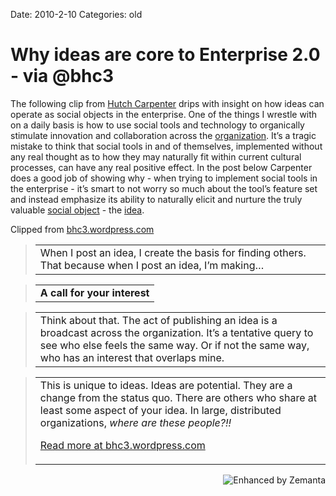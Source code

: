 Date: 2010-2-10
Categories: old

# Why ideas are core to Enterprise 2.0 - via @bhc3

<div class="Clog_Commentary_Wrap">
<div class="Clog_Post_Text">

The following clip from <a class="zem_slink" title="Hutch Carpenter" rel="homepage" href="http://friendfeed.com/bhc3">Hutch Carpenter</a> drips with insight on how ideas can operate as social objects in the enterprise.  One of the things I wrestle with on a daily basis is how to use social tools and technology to organically stimulate innovation and collaboration across the <a class="zem_slink" title="Organization" rel="wikipedia" href="http://en.wikipedia.org/wiki/Organization">organization</a>.  It’s a tragic mistake to think that social tools in and of themselves, implemented without any real thought as to how they may naturally fit within current cultural processes, can have any real positive effect.  In the post below Carpenter does a good job of showing why - when trying to implement social tools in the enterprise - it’s smart to not worry so much about the tool’s feature set and instead emphasize its ability to naturally elicit and nurture the truly valuable <a class="zem_slink" title="social object" rel="homepage" href="http://www.gapingvoid.com/Moveable_Type/archives/004265.html">social object</a> - the <a class="zem_slink" title="Idea" rel="wikipedia" href="http://en.wikipedia.org/wiki/Idea">idea</a>.

</div>
</div>
<div class="Clog_Content_Outer"><!-- BEGIN_CLOG_CONTENT ID: reload CLOGS.CLIPMARKS.COM -->
<div class="Clog_Top_Wrap">
<div class="Clog_Source_First"><span>Clipped from <a title="http://bhc3.wordpress.com/2010/02/10/why-ideas-are-core-to-enterprise20/" rel="clipsource" href="http://bhc3.wordpress.com/2010/02/10/why-ideas-are-core-to-enterprise20/">bhc3.wordpress.com</a></span></div>
</div>
<div class="Clog_Middle_Wrap">
<blockquote class="Clog_Content_Item" cite="http://bhc3.wordpress.com/2010/02/10/why-ideas-are-core-to-enterprise20/">
<table cellspacing="0" cellpadding="0">
<tbody>
<tr>
<td>When I post an idea, I create the basis for finding others. That because when I post an idea, I’m making…</td>
</tr>
</tbody>
</table>
</blockquote>
<blockquote class="Clog_Content_Item" cite="http://bhc3.wordpress.com/2010/02/10/why-ideas-are-core-to-enterprise20/">
<table cellspacing="0" cellpadding="0">
<tbody>
<tr>
<td><span><strong>A call for your interest</strong></span></td>
</tr>
</tbody>
</table>
</blockquote>
<blockquote class="Clog_Content_Item" cite="http://bhc3.wordpress.com/2010/02/10/why-ideas-are-core-to-enterprise20/">
<table cellspacing="0" cellpadding="0">
<tbody>
<tr>
<td>Think about that. The act of publishing an idea is a broadcast across the organization. It’s a tentative query to see who else feels the same way. Or if not the same way, who has an interest that overlaps mine.</td>
</tr>
</tbody>
</table>
</blockquote>
<blockquote class="Clog_Content_Item" cite="http://bhc3.wordpress.com/2010/02/10/why-ideas-are-core-to-enterprise20/">
<table cellspacing="0" cellpadding="0">
<tbody>
<tr>
<td>This is unique to ideas. Ideas are potential. They are a change from the status quo. There are others who share at least some aspect of your idea. In large, distributed organizations, <em>where are these people?!!</em>

<span class="Clog_Source_Button"><a title="http://bhc3.wordpress.com/2010/02/10/why-ideas-are-core-to-enterprise20/" rel="clipsource" href="http://bhc3.wordpress.com/2010/02/10/why-ideas-are-core-to-enterprise20/">Read more at bhc3.wordpress.com</a></span></td>
</tr>
</tbody>
</table>
</blockquote>
</div>
<div class="Clog_Bottom_Wrap"></div>
</div>
<div class="zemanta-pixie" style="margin-top: 10px; height: 15px;"><a class="zemanta-pixie-a" title="Enhanced by Zemanta" href="http://www.zemanta.com/"><img class="zemanta-pixie-img" style="border: none; float: right;" src="http://img.zemanta.com/zemified_e.png?x-id=2f684cc6-f9fc-467e-915f-0ee8186d8791" alt="Enhanced by Zemanta" /></a><span class="zem-script more-related pretty-attribution"><script src="http://static.zemanta.com/readside/loader.js" type="text/javascript"></script></span></div>
